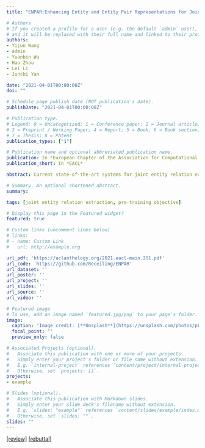 ```yaml
---
title: "ENPAR:Enhancing Entity and Entity Pair Representations for Joint Entity Relation Extraction"

# Authors
# If you created a profile for a user (e.g. the default `admin` user), write the username (folder name) here 
# and it will be replaced with their full name and linked to their profile.
authors:
- Yijun Wang
- admin
- Yuanbin Wu
- Hao Zhou
- Lei Li 
- Junchi Yan

date: "2021-04-01T00:00:00Z"
doi: ""

# Schedule page publish date (NOT publication's date).
publishDate: "2021-04-01T00:00:00Z"

# Publication type.
# Legend: 0 = Uncategorized; 1 = Conference paper; 2 = Journal article;
# 3 = Preprint / Working Paper; 4 = Report; 5 = Book; 6 = Book section;
# 7 = Thesis; 8 = Patent
publication_types: ["1"]

# Publication name and optional abbreviated publication name.
publication: In *European Chapter of the Association for Computational Linguistics*
publication_short: In *EACL*

abstract: Current state-of-the-art systems for joint entity relation extraction (Luan et al., 2019; Wadden et al., 2019) usually adopt the multi-task learning framework. However, annotations for these additional tasks such as coreference resolution and event extraction are always equally hard (or even harder) to obtain. In this work, we propose a pre-training method ENPAR to improve the joint extraction performance. ENPAR requires only the additional entity annotations that are much easier to collect. Unlike most existing works that only consider incorporating entity information into the sentence encoder, we further utilize the entity pair information. Specifically, we devise four novel objectives, i.e., masked entity typing, masked entity prediction, adversarial context discrimination, and permutation prediction, to pretrain an entity encoder and an entity pair encoder. Comprehensive experiments show that the proposed pre-training method achieves significant improvement over BERT on ACE05, SciERC, and NYT, and outperforms current state-of-the-art on ACE05.

# Summary. An optional shortened abstract.
summary: 

tags: [joint entity relation extraction, pre-training objective]

# Display this page in the Featured widget?
featured: true

# Custom links (uncomment lines below)
# links:
# - name: Custom Link
#   url: http://example.org

url_pdf: 'https://aclanthology.org/2021.eacl-main.251.pdf'
url_code: 'https://github.com/Receiling/ENPAR'
url_dataset: ''
url_poster: ''
url_project: ''
url_slides: ''
url_source: ''
url_video: ''

# Featured image
# To use, add an image named `featured.jpg/png` to your page's folder. 
image:
  caption: 'Image credit: [**Unsplash**](https://unsplash.com/photos/pLCdAaMFLTE)'
  focal_point: ""
  preview_only: false

# Associated Projects (optional).
#   Associate this publication with one or more of your projects.
#   Simply enter your project's folder or file name without extension.
#   E.g. `internal-project` references `content/project/internal-project/index.md`.
#   Otherwise, set `projects: []`.
projects:
- example

# Slides (optional).
#   Associate this publication with Markdown slides.
#   Simply enter your slide deck's filename without extension.
#   E.g. `slides: "example"` references `content/slides/example/index.md`.
#   Otherwise, set `slides: ""`.
slides: ""
---
```


<!-- {{% callout note %}} -->
<!-- Click the *Cite* button above to demo the feature to enable visitors to import publication metadata into their reference management software. -->
<!-- {{% /callout %}} -->

<!-- {{% callout note %}} -->
<!-- Create your slides in Markdown - click the *Slides* button to check out the example. -->
<!-- {{% /callout %}} -->

[\[review\]](./review.txt)
[\[rebuttal\]](./rebuttal.txt)

<!-- Supplementary notes can be added here, including [code, math, and images](https://wowchemy.com/docs/writing-markdown-latex/). -->
